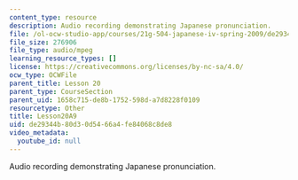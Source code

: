 ```yaml
---
content_type: resource
description: Audio recording demonstrating Japanese pronunciation.
file: /ol-ocw-studio-app/courses/21g-504-japanese-iv-spring-2009/de29344b80d30d5466a4fe84068c8de8_Lesson20A9.mp3
file_size: 276906
file_type: audio/mpeg
learning_resource_types: []
license: https://creativecommons.org/licenses/by-nc-sa/4.0/
ocw_type: OCWFile
parent_title: Lesson 20
parent_type: CourseSection
parent_uid: 1658c715-de8b-1752-598d-a7d8228f0109
resourcetype: Other
title: Lesson20A9
uid: de29344b-80d3-0d54-66a4-fe84068c8de8
video_metadata:
  youtube_id: null
---
```

Audio recording demonstrating Japanese pronunciation.